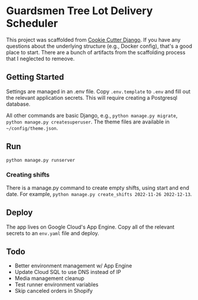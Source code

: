 # Guardsmen Tree Lot Delivery Scheduler

This project was scaffolded from [Cookie Cutter Django](http://cookiecutter-django.readthedocs.io). If you have any questions about the underlying structure (e.g., Docker config), that's a good place to start. There are a bunch of artifacts from the scaffolding process that I neglected to remeove.

## Getting Started

Settings are managed in an .env file. Copy `.env.template` to `.env` and fill out the relevant application secrets. This will require creating a Postgresql database.

All other commands are basic Django, e.g., `python manage.py migrate`, `python manage.py createsuperuser`. The theme files are available in `~/config/theme.json`.

## Run

`python manage.py runserver`

### Creating shifts

There is a manage.py command to create empty shifts, using start and end date. For example, `python manage.py create_shifts 2022-11-26 2022-12-13`.

## Deploy

The app lives on Google Cloud's App Engine. Copy all of the relevant secrets to an `env.yaml` file and deploy.

## Todo

- Better environment management w/ App Engine
- Update Cloud SQL to use DNS instead of IP
- Media management cleanup
- Test runner environment variables
- Skip canceled orders in Shopify
